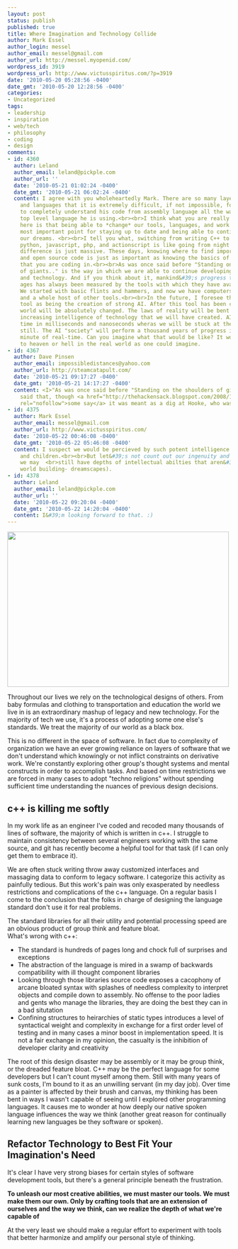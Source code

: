 ```yaml
---
layout: post
status: publish
published: true
title: Where Imagination and Technology Collide
author: Mark Essel
author_login: messel
author_email: messel@gmail.com
author_url: http://messel.myopenid.com/
wordpress_id: 3919
wordpress_url: http://www.victusspiritus.com/?p=3919
date: '2010-05-20 05:28:56 -0400'
date_gmt: '2010-05-20 12:28:56 -0400'
categories:
- Uncategorized
tags:
- leadership
- inspiration
- web/tech
- philosophy
- coding
- design
comments:
- id: 4360
  author: Leland
  author_email: leland@pickple.com
  author_url: ''
  date: '2010-05-21 01:02:24 -0400'
  date_gmt: '2010-05-21 06:02:24 -0400'
  content: I agree with you wholeheartedly Mark. There are so many layers of software
    and languages that it is extremely difficult, if not impossible, for one person
    to completely understand his code from assembly language all the way up to the
    top level language he is using.<br><br>I think what you are really getting at
    here is that being able to *change* our tools, languages, and work habits is the
    most important point for staying up to date and being able to continue making
    our dreams. <br><br>I tell you what, switching from writing C++ to something like
    python, javascript, php, and actionscript is like going from night to day. The
    difference is just massive. These days, knowing where to find important libraries
    and open source code is just as important as knowing the basics of the language
    that you are coding in.<br><br>As was once said before "Standing on the shoulders
    of giants.." is the way in which we are able to continue developing new ideas
    and technology. And if you think about it, mankind&#39;s progress throughout the
    ages has always been measured by the tools with which they have available to them.
    We started with basic flints and hammers, and now we have computers, microscopes,
    and a whole host of other tools.<br><br>In the future, I foresee the end-game
    tool as being the creation of strong AI. After this tool has been created, our
    world will be absolutely changed. The laws of reality will be bent by the exponentially
    increasing intelligence of technology that we will have created. AI will measure
    time in milliseconds and nanoseconds wheras we will be stuck at the seconds level
    still. The AI "society" will perform a thousand years of progress in a single
    minute of real-time. Can you imagine what that would be like? It would be as close
    to heaven or hell in the real world as one could imagine.
- id: 4367
  author: Dave Pinsen
  author_email: impossibledistances@yahoo.com
  author_url: http://steamcatapult.com/
  date: '2010-05-21 09:17:27 -0400'
  date_gmt: '2010-05-21 14:17:27 -0400'
  content: <I>"As was once said before "Standing on the shoulders of giants."</I><br><br>Newton
    said that, though <a href="http://thehackensack.blogspot.com/2008/10/risk-management-and-hookes-law.html"
    rel="nofollow">some say</a> it was meant as a dig at Hooke, who was a hunchback.
- id: 4375
  author: Mark Essel
  author_email: messel@gmail.com
  author_url: http://www.victusspiritus.com/
  date: '2010-05-22 00:46:08 -0400'
  date_gmt: '2010-05-22 05:46:08 -0400'
  content: I suspect we would be percieved by such potent intelligence as both  <br>parents
    and children.<br><br>But let&#39;s not count out our ingenuity and creative ability,
    we may  <br>still have depths of intellectual abilties that aren&#39;t fully utilized  <br>(3D
    world building- dreamscapes).
- id: 4378
  author: Leland
  author_email: leland@pickple.com
  author_url: ''
  date: '2010-05-22 09:20:04 -0400'
  date_gmt: '2010-05-22 14:20:04 -0400'
  content: I&#39;m looking forward to that. :)
---
```

<p><a href="http://www.victusspiritus.com/wp-content/uploads/2010/05/l_2048_1536_B13DFB0D-E56A-4BDE-91E9-EF0D3D7A340F.jpeg"><img src="http://www.victusspiritus.com/wp-content/uploads/2010/05/l_2048_1536_B13DFB0D-E56A-4BDE-91E9-EF0D3D7A340F.jpeg" alt="" class="alignnone size-full" height="350" width="500" /></a></p>
<p>Throughout our lives we rely on the technological designs of others. From baby formulas and clothing to transportation and education the world we live in is an extraordinary mashup of legacy and new technology. For the majority of tech we use, it's a process of adopting some one else's standards. We treat the majority of our world as a black box. </p>
<p>This is no different in the space of software. In fact due to complexity of organization we have an ever growing reliance on layers of software that we don't understand which knowingly or not inflict constraints on derivative work.  We're constantly exploring other group's thought systems and mental constructs in order to accomplish tasks. And based on time restrictions we are forced in many cases to adopt "techno religions" without spending sufficient time understanding the nuances of previous design decisions. </p>
<h2>c++ is killing me softly</h2>
<p>In my work life as an engineer I've coded and recoded many thousands of lines of software, the majority of which is written in c++. I struggle to maintain consistency between several engineers working with the same source, and git has recently become a helpful tool for that task (if I can only get them to embrace it). </p>
<p>We are often stuck writing throw away customized interfaces and massaging data to conform to legacy software. I categorize this activity as painfully tedious. But this work's pain was only exasperated by needless restrictions and complications of the c++ language. On a regular basis I come to the conclusion that the folks in charge of designing the language standard don't use it for real problems. </p>
<p>The standard libraries for all their utility and potential processing speed are an obvious product of group think and feature bloat.<br />
What's wrong with c++:</p>
<ul>
<li>The standard is hundreds of pages long and chock full of surprises and exceptions</li>
<li>The abstraction of the language is mired in a swamp of backwards compatibility with ill thought component libraries</li>
<li>Looking through those libraries source code exposes a cacophony of arcane bloated syntax with splashes of needless complexity to interpret objects  and compile down to assembly. No offense to the poor ladies and gents who manage the libraries, they are doing the best they can in a bad situtation</li>
<li>Confining structures to heirarchies of static types introduces a level of syntactical weight and complexity in exchange for a first order level of testing and in many cases a minor boost in implementation speed. It is not a fair exchange in my opinion, the casualty is the inhibition of developer clarity and creativity</li>
</ul>
<p>The root of this design disaster may be assembly or it may be group think, or the dreaded feature bloat. C++ may be the perfect language for some developers but I can't count myself among them. Still with many years of sunk costs, I'm bound to it as an unwilling servant (in my day job). Over time as a painter is affected by their brush and canvas, my thinking has been bent in ways I wasn't capable of seeing until I explored other programming languages. It causes me to wonder at how deeply our native spoken language influences the way we think (another great reason for continually learning new languages be they software or spoken).    </p>
<h2>Refactor Technology to Best Fit Your Imagination's Need</h2>
<p>It's clear I have very strong biases for certain styles of software development tools, but there's a general principle beneath the frustration. </p>
<p><strong>To unleash our most creative abilities, we must master our tools. We must make them our own. Only by crafting tools that are an extension of ourselves and the way we think, can we realize the depth of what we're capable of</strong></p>
<p>At the very least we should make a regular effort to experiment with tools that better harmonize and amplify our personal style of thinking.</p>
